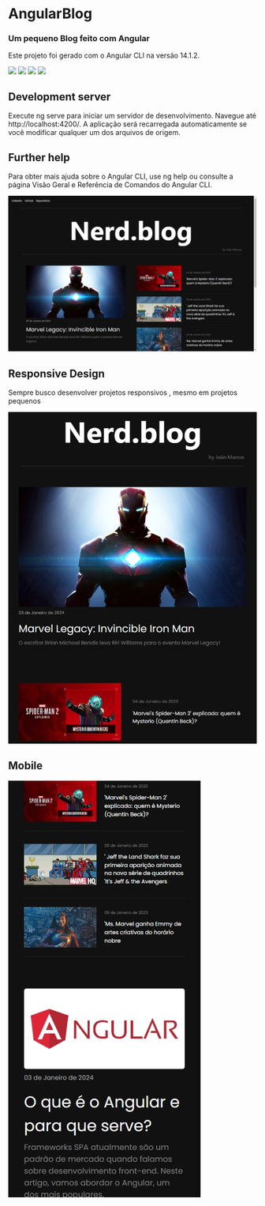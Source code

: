 # AngularBlog

### Um pequeno Blog feito com Angular

Este projeto foi gerado com o Angular CLI na versão 14.1.2.

<p float="left">
  <img src="https://upload.wikimedia.org/wikipedia/commons/c/cf/Angular_full_color_logo.svg" width="100" />
  <img src="https://upload.wikimedia.org/wikipedia/commons/9/99/Unofficial_JavaScript_logo_2.svg" width="100" /> 
  <img src="https://upload.wikimedia.org/wikipedia/commons/6/61/HTML5_logo_and_wordmark.svg" width="100" />
  <img src="https://upload.wikimedia.org/wikipedia/commons/d/d5/CSS3_logo_and_wordmark.svg" width="100" />
</p>

## Development server
Execute ng serve para iniciar um servidor de desenvolvimento. Navegue até http://localhost:4200/. A aplicação será recarregada automaticamente se você modificar qualquer um dos arquivos de origem.

## Further help
Para obter mais ajuda sobre o Angular CLI, use ng help ou consulte a página Visão Geral e Referência de Comandos do Angular CLI.

![](images/MacBook%20Pro-1704398474327.jpeg)

## Responsive Design
Sempre busco desenvolver projetos responsivos , mesmo em projetos pequenos

![](images/iPad-1704398598055.jpeg)

## Mobile

![](images/iPhone%2012%20Pro-1704398616537.jpeg)
